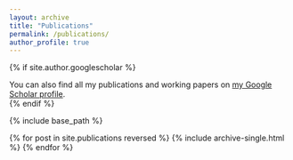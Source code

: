 ```yaml
---
layout: archive
title: "Publications"
permalink: /publications/
author_profile: true
---
```


{% if site.author.googlescholar %}
  <div class="wordwrap">You can also find all my publications and working papers on <a href="https://scholar.google.com/citations?hl=de&view_op=list_works&gmla=AOAOcb0olUdVNJVR41TpQOJ2WojWEqnM86g1rt5FWGqJDzaWh2P37cyjkwvly19LVc9_foxE0oWVNTpEFX7s0UPSREny8pXjeUwJNZnI1I87PmSGV9T-91sd9NmUZAjlbjU&user=FKR8WdMAAAAJ">my Google Scholar profile</a>.</div>
{% endif %}

{% include base_path %}

{% for post in site.publications reversed %}
  {% include archive-single.html %}
{% endfor %}
